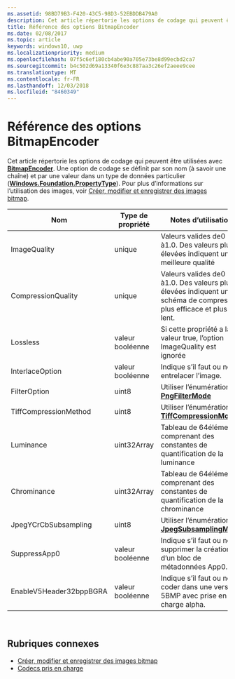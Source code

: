 ```yaml
---
ms.assetid: 98BD79B3-F420-43C5-98D3-52EBDDB479A0
description: Cet article répertorie les options de codage qui peuvent être utilisées avec BitmapEncoder.
title: Référence des options BitmapEncoder
ms.date: 02/08/2017
ms.topic: article
keywords: windows10, uwp
ms.localizationpriority: medium
ms.openlocfilehash: 07f5c6ef180cb4abe90a705e73be8d99ecbd2ca7
ms.sourcegitcommit: b4c502d69a13340f6e3c887aa3c26ef2aeee9cee
ms.translationtype: MT
ms.contentlocale: fr-FR
ms.lasthandoff: 12/03/2018
ms.locfileid: "8460349"
---
```

# <a name="bitmapencoder-options-reference"></a>Référence des options BitmapEncoder


Cet article répertorie les options de codage qui peuvent être utilisées avec [**BitmapEncoder**](https://msdn.microsoft.com/library/windows/apps/br226206). Une option de codage se définit par son nom (à savoir une chaîne) et par une valeur dans un type de données particulier ([**Windows.Foundation.PropertyType**](https://msdn.microsoft.com/library/windows/apps/br225871)). Pour plus d’informations sur l’utilisation des images, voir [Créer, modifier et enregistrer des images bitmap](imaging.md).

| Nom                    | Type de propriété | Notes d’utilisation                                                                                        | Formats valides |
|-------------------------|--------------|----------------------------------------------------------------------------------------------------|---------------|
| ImageQuality            | unique       | Valeurs valides de0 à1.0. Des valeurs plus élevées indiquent une meilleure qualité                                 | JPEG, JPEG-XR |
| CompressionQuality      | unique       | Valeurs valides de0 à1.0. Des valeurs plus élevées indiquent un schéma de compression plus efficace et plus lent. | TIFF          |
| Lossless                | valeur booléenne      | Si cette propriété a la valeur true, l’option ImageQuality est ignorée                                        | JPEG-XR       |
| InterlaceOption         | valeur booléenne      | Indique s’il faut ou non entrelacer l’image.                                                                    | PNG           |
| FilterOption            | uint8        | Utiliser l’énumération [**PngFilterMode**](https://msdn.microsoft.com/library/windows/apps/br226389)                                | PNG           |
| TiffCompressionMethod   | uint8        | Utiliser l’énumération [**TiffCompressionMode**](https://msdn.microsoft.com/library/windows/apps/br226399)                    | TIFF          |
| Luminance               | uint32Array  | Tableau de 64éléments comprenant des constantes de quantification de la luminance                               | JPEG          |
| Chrominance             | uint32Array  | Tableau de 64éléments comprenant des constantes de quantification de la chrominance                             | JPEG          |
| JpegYCrCbSubsampling    | uint8        | Utiliser l’énumération [**JpegSubsamplingMode**](https://msdn.microsoft.com/library/windows/apps/br226386)                    | JPEG          |
| SuppressApp0            | valeur booléenne      | Indique s’il faut ou non supprimer la création d’un bloc de métadonnées App0.                                        | JPEG          |
| EnableV5Header32bppBGRA | valeur booléenne      | Indique s’il faut ou non coder dans une version 5BMP avec prise en charge alpha.                                         | BMP           |

 

## <a name="related-topics"></a>Rubriques connexes

* [Créer, modifier et enregistrer des images bitmap](imaging.md)
* [Codecs pris en charge](supported-codecs.md)

 




